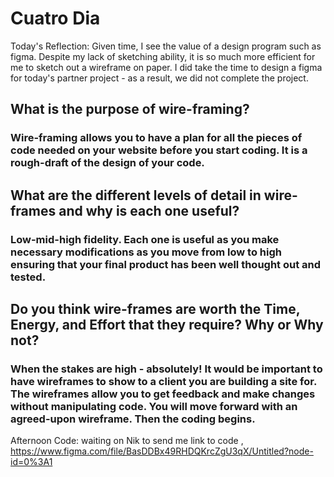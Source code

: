 # Cuatro Dia 

Today's Reflection: Given time, I see the value of a design program such as figma. Despite my lack of sketching ability, it is so much more efficient for me to sketch out a wireframe on paper.  I did take the time to design a figma for today's partner project - as a result, we did not complete the project.



## What is the purpose of wire-framing?

### Wire-framing allows you to have a plan for all the pieces of code needed on your website before you start coding.  It is a rough-draft of the design of your code.

## What are the different levels of detail in wire-frames and why is each one useful? 

### Low-mid-high fidelity.  Each one is useful as you make necessary modifications as you move from low to high ensuring that your final product has been well thought out and tested.

## Do you think wire-frames are worth the Time, Energy, and Effort that they require? Why or Why not?

### When the stakes are high - absolutely!  It would be important to have wireframes to show to a client you are building a site for.  The wireframes allow you to get feedback and make changes without manipulating code.  You will move forward with an agreed-upon wireframe.  Then the coding begins.

Afternoon Code: waiting on Nik to send me link to code , https://www.figma.com/file/BasDDBx49RHDQKrcZgU3qX/Untitled?node-id=0%3A1